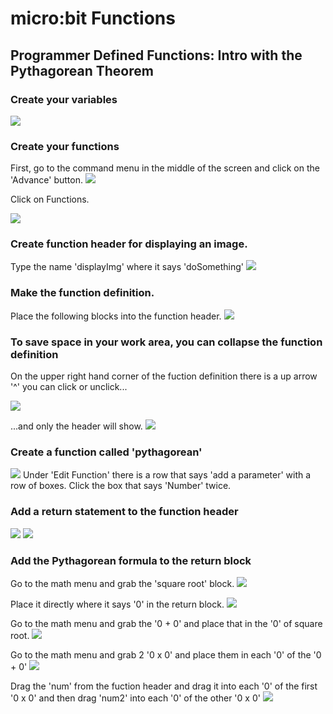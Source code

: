 # micro:bit Functions
## Programmer Defined Functions: Intro with the Pythagorean Theorem
### Create your variables
![](https://github.com/SAYbaw/Gotham/blob/main/images/microbit/functions1/Screen%20Shot%202023-04-28%20at%2010.59.09%20AM.png)
### Create your functions
First, go to the command menu in the middle of the screen and click on the 'Advance' button.
![](https://github.com/SAYbaw/Gotham/blob/main/images/microbit/functions1/Screen%20Shot%202023-04-28%20at%2010.56.49%20AM.png)

Click on Functions.

![](https://github.com/SAYbaw/Gotham/blob/main/images/microbit/functions1/Screen%20Shot%202023-04-28%20at%2011.00.21%20AM.png)
### Create function header for displaying an image.
Type the name 'displayImg' where it says 'doSomething'
![](https://github.com/SAYbaw/Gotham/blob/main/images/microbit/functions1/Screen%20Shot%202023-05-01%20at%2012.18.48%20AM.png)
### Make the function definition.
Place the following blocks into the function header.
![](https://github.com/SAYbaw/Gotham/blob/main/images/microbit/functions1/Screen%20Shot%202023-05-01%20at%2012.19.20%20AM.png)
### To save space in your work area, you can collapse the function definition
On the upper right hand corner of the fuction definition there is a up arrow '^' you can click or unclick...

![](https://github.com/SAYbaw/Gotham/blob/main/images/microbit/functions1/Screen%20Shot%202023-04-28%20at%2011.04.40%20AM.png)

...and only the header will show.
![](https://github.com/SAYbaw/Gotham/blob/main/images/microbit/functions1/Screen%20Shot%202023-04-28%20at%2011.05.15%20AM.png)
### Create a function called 'pythagorean'
![](https://github.com/SAYbaw/Gotham/blob/main/images/microbit/functions1/Screen%20Shot%202023-04-28%20at%2011.07.39%20AM.png)
Under 'Edit Function' there is a row that says 'add a parameter' with a row of boxes. Click the box that says 'Number' twice.
### Add a return statement to the function header
![](https://github.com/SAYbaw/Gotham/blob/main/images/microbit/functions1/Screen%20Shot%202023-04-28%20at%2011.10.29%20AM.png)
![](https://github.com/SAYbaw/Gotham/blob/main/images/microbit/functions1/Screen%20Shot%202023-04-28%20at%2011.12.16%20AM.png)
### Add the Pythagorean formula to the return block
Go to the math menu and grab the 'square root' block.
![](https://github.com/SAYbaw/Gotham/blob/main/images/microbit/functions1/Screen%20Shot%202023-04-28%20at%2011.14.16%20AM.png)

Place it directly where it says '0' in the return block.
![](https://github.com/SAYbaw/Gotham/blob/main/images/microbit/functions1/Screen%20Shot%202023-04-28%20at%2011.15.13%20AM.png)

Go to the math menu and grab the '0 + 0' and place that in the '0' of square root.
![](https://github.com/SAYbaw/Gotham/blob/main/images/microbit/functions1/Screen%20Shot%202023-04-28%20at%2011.15.56%20AM.png)

Go to the math menu and grab 2 '0 x 0' and place them in each '0' of the '0 + 0'
![](https://github.com/SAYbaw/Gotham/blob/main/images/microbit/functions1/Screen%20Shot%202023-04-28%20at%2011.20.21%20AM.png)

Drag the 'num' from the fuction header and drag it into each '0' of the first '0 x 0' and then drag 'num2' into each '0' of the other '0 x 0'
![](https://github.com/SAYbaw/Gotham/blob/main/images/microbit/functions1/Screen%20Shot%202023-04-28%20at%2011.21.36%20AM.png)
